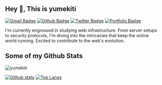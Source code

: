 ## Hey 👋, This is yumekiti
[![Gmail Badge](https://img.shields.io/badge/-yumekiti120440@gmail.com-c14438?style=flat&logo=Gmail&logoColor=white&link=mailto:yumekiti120440@gmail.com)](mailto:yumekiti120440@gmail.com) [![Github Badge](https://img.shields.io/badge/-yumekiti-grey?style=flat&logo=github&logoColor=white&link=https://github.com/yumekiti/)](https://www.github.com/yumekiti/) [![Twitter Badge](https://img.shields.io/badge/-yumekiti1204-00acee?style=flat&logo=twitter&logoColor=white&link=https://twitter.com/yumekiti1204/)](https://www.twitter.com/yumekiti1204/) [![Portfolio Badge](https://img.shields.io/badge/portfolio-web-blue?style=flat&link=https://portfolio.yumekiti.net//)](https://portfolio.yumekiti.net//) <p align='left'>I'm currently engrossed in studying web infrastructure. From server setups to security protocols, I'm diving into the intricacies that keep the online world running. Excited to contribute to the web's evolution.</p>
## Some of my Github Stats
<p align=left> <img src=https://komarev.com/ghpvc/?username=yumekiti alt=yumekiti /> </p>

[![Github stats](https://github-readme-stats.vercel.app/api?username=yumekiti&show_icons=true&include_all_commits=true)](https://github.com/yumekiti/github-readme-stats)
[![Top Langs](https://github-readme-stats.vercel.app/api/top-langs/?username=yumekiti&layout=compact)](https://github.com/yumekiti/github-readme-stats)
